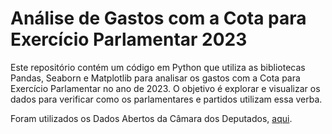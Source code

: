 # Análise de Gastos com a Cota para Exercício Parlamentar 2023

Este repositório contém um código em Python que utiliza as bibliotecas Pandas, Seaborn e Matplotlib para analisar os gastos com a Cota para Exercício Parlamentar no ano de 2023. O objetivo é explorar e visualizar os dados para verificar como os parlamentares e partidos utilizam essa verba.

Foram utilizados os Dados Abertos da Câmara dos Deputados, [aqui](https://www.camara.leg.br/cotas/Ano-2024.csv.zip).
